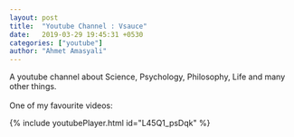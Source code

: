```yaml
---
layout: post
title:  "Youtube Channel : Vsauce"
date:   2019-03-29 19:45:31 +0530
categories: ["youtube"]
author: "Ahmet Amasyali"
---
```

A youtube channel about Science, Psychology, Philosophy, Life and many other things.
<br /><br />
One of my favourite videos:

{% include youtubePlayer.html id="L45Q1_psDqk" %}

